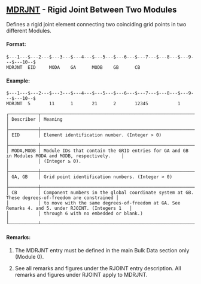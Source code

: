 ## [MDRJNT](https://help.hexagonmi.com/bundle/MSC_Nastran_2022.4/page/Nastran_Combined_Book/qrg/bulkno/TOC.MDRJNT.xhtml) - Rigid Joint Between Two Modules

Defines a rigid joint element connecting two coinciding grid points in two different Modules.

#### Format:

```nastran
$---1---$---2---$---3---$---4---$---5---$---6---$---7---$---8---$---9---$---10--$
MDRJNT  EID     MODA    GA      MODB    GB      CB                              
```
#### Example:

```nastran
$---1---$---2---$---3---$---4---$---5---$---6---$---7---$---8---$---9---$---10--$
MDRJNT  5       11      1       21      2       12345           1               
```
```text
┌───────────┬───────────────────────────────────────────────────────────────────────────────────────────────────┐
│ Describer │ Meaning                                                                                           │
├───────────┼───────────────────────────────────────────────────────────────────────────────────────────────────┤
│ EID       │ Element identification number. (Integer > 0)                                                      │
├───────────┼───────────────────────────────────────────────────────────────────────────────────────────────────┤
│ MODA,MODB │ Module IDs that contain the GRID entries for GA and GB in Modules MODA and MODB, respectively.    │
│           │ (Integer ≥ 0).                                                                                    │
├───────────┼───────────────────────────────────────────────────────────────────────────────────────────────────┤
│ GA, GB    │ Grid point identification numbers. (Integer > 0)                                                  │
├───────────┼───────────────────────────────────────────────────────────────────────────────────────────────────┤
│ CB        │ Component numbers in the global coordinate system at GB. These degrees-of-freedom are constrained │
│           │ to move with the same degrees-of-freedom at GA. See Remarks 4. and 5. under RJOINT. (Integers 1   │
│           │ through 6 with no embedded or blank.)                                                             │
└───────────┴───────────────────────────────────────────────────────────────────────────────────────────────────┘
```
#### Remarks:

1. The MDRJNT entry must be defined in the main Bulk Data section only (Module 0).

2. See all remarks and figures under the RJOINT entry description. All remarks and figures under RJOINT apply to MDRJNT.

